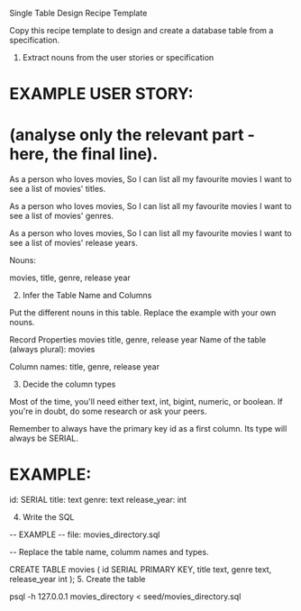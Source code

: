 Single Table Design Recipe Template

Copy this recipe template to design and create a database table from a specification.

1. Extract nouns from the user stories or specification

# EXAMPLE USER STORY:
# (analyse only the relevant part - here, the final line).

As a person who loves movies,
So I can list all my favourite movies
I want to see a list of movies' titles.

As a person who loves movies,
So I can list all my favourite movies
I want to see a list of movies' genres.

As a person who loves movies,
So I can list all my favourite movies
I want to see a list of movies' release years.

Nouns:

movies, title, genre, release year

2. Infer the Table Name and Columns

Put the different nouns in this table. Replace the example with your own nouns.

Record	Properties
movies	title, genre, release year
Name of the table (always plural): movies

Column names: title, genre, release year

3. Decide the column types

Most of the time, you'll need either text, int, bigint, numeric, or boolean. If you're in doubt, do some research or ask your peers.

Remember to always have the primary key id as a first column. Its type will always be SERIAL.

# EXAMPLE:

id: SERIAL
title: text
genre: text
release_year: int

4. Write the SQL

-- EXAMPLE
-- file: movies_directory.sql

-- Replace the table name, columm names and types.

CREATE TABLE movies (
  id SERIAL PRIMARY KEY,
  title text,
  genre text,
  release_year int
);
5. Create the table

psql -h 127.0.0.1 movies_directory < seed/movies_directory.sql